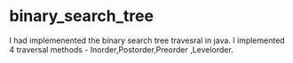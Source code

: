 # binary_search_tree
I had implemenented the binary search tree travesral in java.
I implemented 4 traversal methods - Inorder,Postorder,Preorder ,Levelorder.
